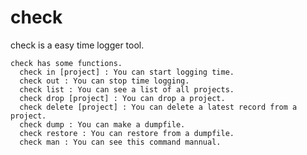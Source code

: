 # check
  check is a easy time logger tool.

    check has some functions.
      check in [project] : You can start logging time.
      check out : You can stop time logging.
      check list : You can see a list of all projects.
      check drop [project] : You can drop a project.
      check delete [project] : You can delete a latest record from a project.
      check dump : You can make a dumpfile.
      check restore : You can restore from a dumpfile.
      check man : You can see this command mannual.
